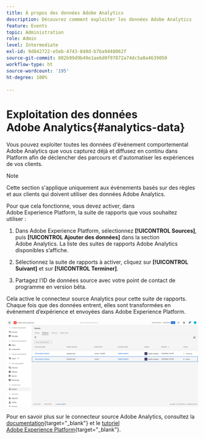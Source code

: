 ```yaml
---
title: À propos des données Adobe Analytics
description: Découvrez comment exploiter les données Adobe Analytics
feature: Events
topic: Administration
role: Admin
level: Intermediate
exl-id: 9d842722-e5eb-4743-849d-b7ba9448062f
source-git-commit: 882b99d9b49e1ae6d0f97872a74dc5a8a4639050
workflow-type: ht
source-wordcount: '195'
ht-degree: 100%

---
```


# Exploitation des données Adobe Analytics{#analytics-data}

Vous pouvez exploiter toutes les données d&#39;événement comportemental Adobe Analytics que vous capturez déjà et diffusez en continu dans Platform afin de déclencher des parcours et d&#39;automatiser les expériences de vos clients.

>[!NOTE]
>
>Cette section s&#39;applique uniquement aux événements basés sur des règles et aux clients qui doivent utiliser des données Adobe Analytics.

Pour que cela fonctionne, vous devez activer, dans Adobe Experience Platform, la suite de rapports que vous souhaitez utiliser :

1. Dans Adobe Experience Platform, sélectionnez **[!UICONTROL Sources]**, puis **[!UICONTROL Ajouter des données]** dans la section Adobe Analytics. La liste des suites de rapports Adobe Analytics disponibles s’affiche.

1. Sélectionnez la suite de rapports à activer, cliquez sur **[!UICONTROL Suivant]** et sur **[!UICONTROL Terminer]**.

1. Partagez l’ID de données source avec votre point de contact de programme en version bêta.

Cela active le connecteur source Analytics pour cette suite de rapports. Chaque fois que des données entrent, elles sont transformées en événement d’expérience et envoyées dans Adobe Experience Platform.

![](assets/jo-event9.png)

Pour en savoir plus sur le connecteur source Adobe Analytics, consultez la [documentation](https://experienceleague.adobe.com/docs/experience-platform/sources/connectors/adobe-applications/analytics.html?lang=fr){target=&quot;_blank&quot;} et le [tutoriel Adobe Experience Platform](https://experienceleague.adobe.com/docs/experience-platform/sources/ui-tutorials/create/adobe-applications/analytics.html?lang=fr){target=&quot;_blank&quot;}.
